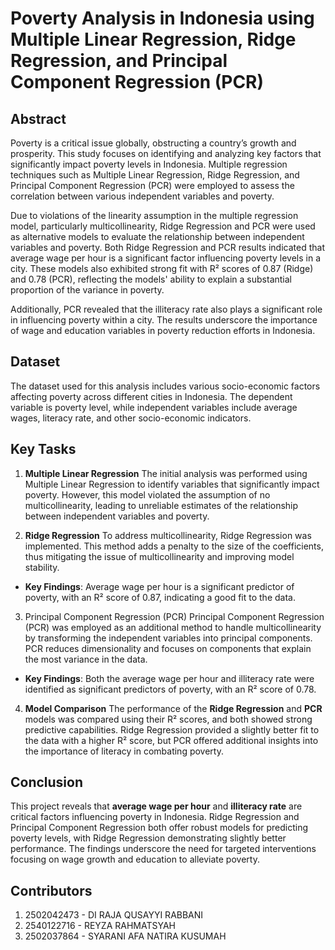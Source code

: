 # Poverty Analysis in Indonesia using Multiple Linear Regression, Ridge Regression, and Principal Component Regression (PCR)

## Abstract
Poverty is a critical issue globally, obstructing a country’s growth and prosperity. This study focuses on identifying and analyzing key factors that significantly impact poverty levels in Indonesia. Multiple regression techniques such as Multiple Linear Regression, Ridge Regression, and Principal Component Regression (PCR) were employed to assess the correlation between various independent variables and poverty.

Due to violations of the linearity assumption in the multiple regression model, particularly multicollinearity, Ridge Regression and PCR were used as alternative models to evaluate the relationship between independent variables and poverty. Both Ridge Regression and PCR results indicated that average wage per hour is a significant factor influencing poverty levels in a city. These models also exhibited strong fit with R² scores of 0.87 (Ridge) and 0.78 (PCR), reflecting the models' ability to explain a substantial proportion of the variance in poverty.

Additionally, PCR revealed that the illiteracy rate also plays a significant role in influencing poverty within a city. The results underscore the importance of wage and education variables in poverty reduction efforts in Indonesia.

## Dataset
The dataset used for this analysis includes various socio-economic factors affecting poverty across different cities in Indonesia. The dependent variable is poverty level, while independent variables include average wages, literacy rate, and other socio-economic indicators.

## Key Tasks
1. **Multiple Linear Regression**
The initial analysis was performed using Multiple Linear Regression to identify variables that significantly impact poverty. However, this model violated the assumption of no multicollinearity, leading to unreliable estimates of the relationship between independent variables and poverty.

2. **Ridge Regression**
To address multicollinearity, Ridge Regression was implemented. This method adds a penalty to the size of the coefficients, thus mitigating the issue of multicollinearity and improving model stability.
- **Key Findings**: Average wage per hour is a significant predictor of poverty, with an R² score of 0.87, indicating a good fit to the data.

3. Principal Component Regression (PCR)
Principal Component Regression (PCR) was employed as an additional method to handle multicollinearity by transforming the independent variables into principal components. PCR reduces dimensionality and focuses on components that explain the most variance in the data.
- **Key Findings**: Both the average wage per hour and illiteracy rate were identified as significant predictors of poverty, with an R² score of 0.78.

4. **Model Comparison**
The performance of the **Ridge Regression** and **PCR** models was compared using their R² scores, and both showed strong predictive capabilities. Ridge Regression provided a slightly better fit to the data with a higher R² score, but PCR offered additional insights into the importance of literacy in combating poverty.

## Conclusion
This project reveals that **average wage per hour** and **illiteracy rate** are critical factors influencing poverty in Indonesia. Ridge Regression and Principal Component Regression both offer robust models for predicting poverty levels, with Ridge Regression demonstrating slightly better performance. The findings underscore the need for targeted interventions focusing on wage growth and education to alleviate poverty.

## Contributors
1. 2502042473 - DI RAJA QUSAYYI RABBANI
2. 2540122716 - REYZA RAHMATSYAH
3. 2502037864 - SYARANI AFA NATIRA KUSUMAH
